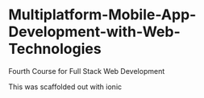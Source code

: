 # Multiplatform-Mobile-App-Development-with-Web-Technologies
Fourth Course for Full Stack Web Development

This was scaffolded out with ionic

